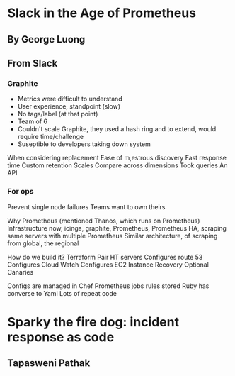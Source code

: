 # Slack in the Age of Prometheus
## By George Luong
## From Slack

### Graphite
- Metrics were difficult to understand
- User experience, standpoint (slow)
- No tags/label (at that point)
- Team of 6
- Couldn't scale Graphite, they used a hash ring and to extend, would require time/challenge
- Suseptible to developers taking down system

When considering replacement
Ease of m,estrous discovery
Fast response time
Custom retention
Scales
Compare across dimensions
Took queries
An API

### For ops 
Prevent single node failures
Teams want to own theirs

Why Prometheus (mentioned Thanos, which runs on Prometheus)
Infrastructure now, icinga, graphite, Prometheus, 
Prometheus HA, scraping same servers with multiple Prometheus
Similar architecture, of scraping from global, the regional

How do we build it?
Terraform 
Pair HT servers
Configures route 53
Configures Cloud Watch
Configures EC2 Instance Recovery
Optional Canaries

Configs are managed in Chef
Prometheus jobs rules stored
Ruby has converse to Yaml
Lots of repeat code


# Sparky the fire dog: incident response as code
## Tapasweni Pathak